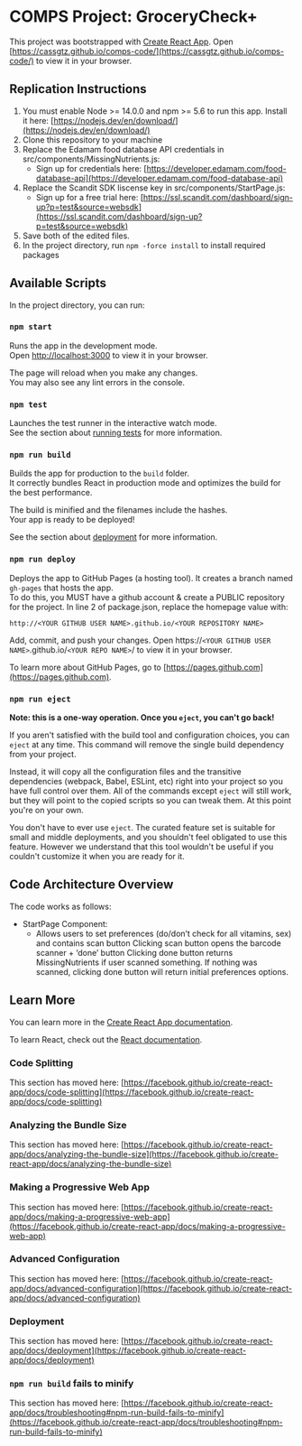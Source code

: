 # COMPS Project: GroceryCheck+

This project was bootstrapped with [Create React App](https://github.com/facebook/create-react-app). Open [https://cassgtz.github.io/comps-code/](https://cassgtz.github.io/comps-code/) to view it in your browser.

## Replication Instructions

1. You must enable Node >= 14.0.0 and npm >= 5.6 to run this app. Install it here: [https://nodejs.dev/en/download/](https://nodejs.dev/en/download/)
2. Clone this repository to your machine
3. Replace the Edamam food database API credentials in src/components/MissingNutrients.js:
    * Sign up for credentials here: [https://developer.edamam.com/food-database-api](https://developer.edamam.com/food-database-api)
4. Replace the Scandit SDK liscense key in src/components/StartPage.js:
    * Sign up for a free trial here: [https://ssl.scandit.com/dashboard/sign-up?p=test&source=websdk](https://ssl.scandit.com/dashboard/sign-up?p=test&source=websdk)
5. Save both of the edited files.
6. In the project directory, run `npm -force install` to install required packages

## Available Scripts

In the project directory, you can run:

### `npm start`

Runs the app in the development mode.\
Open [http://localhost:3000](http://localhost:3000) to view it in your browser.

The page will reload when you make any changes.\
You may also see any lint errors in the console.

### `npm test`

Launches the test runner in the interactive watch mode.\
See the section about [running tests](https://facebook.github.io/create-react-app/docs/running-tests) for more information.

### `npm run build`

Builds the app for production to the `build` folder.\
It correctly bundles React in production mode and optimizes the build for the best performance.

The build is minified and the filenames include the hashes.\
Your app is ready to be deployed!

See the section about [deployment](https://facebook.github.io/create-react-app/docs/deployment) for more information.

### `npm run deploy`

Deploys the app to GitHub Pages (a hosting tool). It creates a branch named `gh-pages` that hosts the app.\
To do this, you MUST have a github account & create a PUBLIC repository for the project. In line 2 of package.json, replace the homepage value with:

`http://<YOUR GITHUB USER NAME>.github.io/<YOUR REPOSITORY NAME>`

Add, commit, and push your changes. Open https://`<YOUR GITHUB USER NAME>`.github.io/`<YOUR REPO NAME>`/ to view it in your browser.

To learn more about GitHub Pages, go to [https://pages.github.com](https://pages.github.com).

### `npm run eject`

**Note: this is a one-way operation. Once you `eject`, you can't go back!**

If you aren't satisfied with the build tool and configuration choices, you can `eject` at any time. This command will remove the single build dependency from your project.

Instead, it will copy all the configuration files and the transitive dependencies (webpack, Babel, ESLint, etc) right into your project so you have full control over them. All of the commands except `eject` will still work, but they will point to the copied scripts so you can tweak them. At this point you're on your own.

You don't have to ever use `eject`. The curated feature set is suitable for small and middle deployments, and you shouldn't feel obligated to use this feature. However we understand that this tool wouldn't be useful if you couldn't customize it when you are ready for it.

## Code Architecture Overview

The code works as follows: 
* StartPage Component:
   * Allows users to set preferences (do/don’t check for all vitamins, sex) and contains scan button 
Clicking scan button opens the barcode scanner + ‘done’ button
Clicking done button returns MissingNutrients if user scanned something. If nothing was scanned, clicking done button will return initial preferences options.
 

## Learn More

You can learn more in the [Create React App documentation](https://facebook.github.io/create-react-app/docs/getting-started).

To learn React, check out the [React documentation](https://reactjs.org/).

### Code Splitting

This section has moved here: [https://facebook.github.io/create-react-app/docs/code-splitting](https://facebook.github.io/create-react-app/docs/code-splitting)

### Analyzing the Bundle Size

This section has moved here: [https://facebook.github.io/create-react-app/docs/analyzing-the-bundle-size](https://facebook.github.io/create-react-app/docs/analyzing-the-bundle-size)

### Making a Progressive Web App

This section has moved here: [https://facebook.github.io/create-react-app/docs/making-a-progressive-web-app](https://facebook.github.io/create-react-app/docs/making-a-progressive-web-app)

### Advanced Configuration

This section has moved here: [https://facebook.github.io/create-react-app/docs/advanced-configuration](https://facebook.github.io/create-react-app/docs/advanced-configuration)

### Deployment

This section has moved here: [https://facebook.github.io/create-react-app/docs/deployment](https://facebook.github.io/create-react-app/docs/deployment)

### `npm run build` fails to minify

This section has moved here: [https://facebook.github.io/create-react-app/docs/troubleshooting#npm-run-build-fails-to-minify](https://facebook.github.io/create-react-app/docs/troubleshooting#npm-run-build-fails-to-minify)
